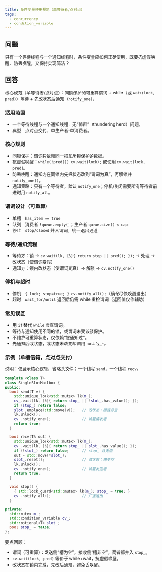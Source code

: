 ```yaml
---
title: 条件变量使用规范（单等待者/点对点）
tags:
  - concurrency
  - condition_variable
---
```


## 问题

只有一个等待线程与一个通知线程时，条件变量应如何正确使用，既要抗虚假唤醒、防丢唤醒，又保持实现简洁？

## 回答

核心规范（单等待者/点对点）：同锁保护的可重算谓词 + while（或 `wait(lock, pred)`）等待 + 先改状态后通知（`notify_one`）。

### 适用范围

- 一个等待线程与一个通知线程，无“惊群”（thundering herd）问题。
- 典型：点对点交付、单生产者-单消费者。

### 核心规则

- 同锁保护：谓词只依赖同一把互斥锁保护的数据。
- 抗虚假唤醒：`while(!pred()) cv.wait(lock);` 或使用 `cv.wait(lock, pred)`。
- 防丢唤醒：通知方在同锁内先把状态改到“谓词为真”，再解锁并 `notify_one()`。
- 通知策略：只有一个等待者，默认 `notify_one`；停机/关闭需要所有等待者前进时用 `notify_all`。

### 谓词设计（可重算）

- 单槽：`has_item == true`
- 队列：消费者 `!queue.empty()`；生产者 `queue.size() < cap`
- 停止：`stop/closed` 并入谓词，统一退出通道

### 等待/通知流程

- 等待方：锁 → `cv.wait(lk, [&]{ return stop || pred(); });` → 处理 → 改状态（使谓词变假）
- 通知方：锁内改状态（使谓词变真）→ 解锁 → `cv.notify_one()`

### 停机与超时

- 停机：`{ lock; stop=true; } cv.notify_all();`（确保尽快唤醒退出）
- 超时：`wait_for/until` 返回后仍需 while 重检谓词（返回值仅作辅助）

### 常见误区

- 用 `if` 替代 `while` 检查谓词。
- 等待与通知使用不同的锁，或谓词未受该锁保护。
- 不维护可重算状态，仅依赖“被通知过”。
- 先通知后改状态，或状态未改变却调用 `notify_*`。

### 示例（单槽信箱，点对点交付）

说明：仅展示核心逻辑，省略头文件；一个线程 `send`，一个线程 `recv`。

```cpp
template <class T>
class SingleSlotMailbox {
public:
  bool send(T v) {
    std::unique_lock<std::mutex> lk(m_);
    cv_.wait(lk, [&]{ return stop_ || !slot_.has_value(); });
    if (stop_) return false;
    slot_.emplace(std::move(v));   // 改状态：槽变非空
    lk.unlock();
    cv_.notify_one();              // 唤醒接收者
    return true;
  }

  bool recv(T& out) {
    std::unique_lock<std::mutex> lk(m_);
    cv_.wait(lk, [&]{ return stop_ || slot_.has_value(); });
    if (!slot_) return false;      // stop_ 且无值
    out = std::move(*slot_);
    slot_.reset();                 // 改状态：槽变空
    lk.unlock();
    cv_.notify_one();              // 唤醒发送者
    return true;
  }

  void stop() {
    { std::lock_guard<std::mutex> lk(m_); stop_ = true; }
    cv_.notify_all();              // 广播退出
  }

private:
  std::mutex m_;
  std::condition_variable cv_;
  std::optional<T> slot_;
  bool stop_ = false;
};
```

要点回顾：

- 谓词（可重算）：发送侧“槽为空”，接收侧“槽非空”，两者都并入 `stop_`。
- `cv.wait(lock, pred)` 等价于 while+wait，抗虚假唤醒。
- 改状态在锁内完成，先改后通知，避免丢唤醒。

